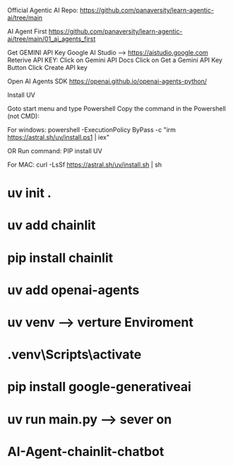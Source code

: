 Official Agentic AI Repo:
https://github.com/panaversity/learn-agentic-ai/tree/main

AI Agent First
https://github.com/panaversity/learn-agentic-ai/tree/main/01_ai_agents_first

Get GEMINI API Key
Google AI Studio  --> https://aistudio.google.com
Reterive API KEY:
Click on Gemini API Docs
Click on Get a Gemini API Key Button
Click Create API key

Open AI Agents SDK
https://openai.github.io/openai-agents-python/

Install UV

Goto start menu and type Powershell
Copy the command in the Powershell (not CMD):

For windows: powershell -ExecutionPolicy ByPass -c "irm https://astral.sh/uv/install.ps1 | iex"

OR
Run command: PIP install UV

For MAC: curl -LsSf https://astral.sh/uv/install.sh | sh

# uv init . 
# uv add chainlit
# pip install chainlit
# uv add openai-agents
# uv venv --> verture Enviroment
# .venv\Scripts\activate
# pip install google-generativeai
# uv run main.py --> sever on
# AI-Agent-chainlit-chatbot
